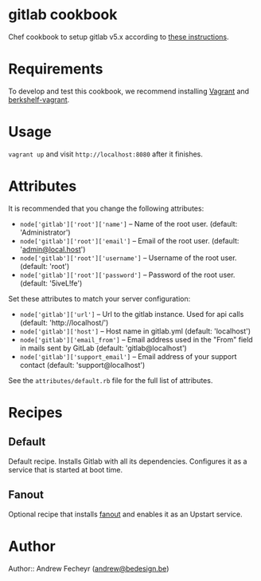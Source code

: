 # gitlab cookbook

Chef cookbook to setup gitlab v5.x according to [these instructions](https://github.com/gitlabhq/gitlabhq/blob/master/doc/install/installation.md).

# Requirements

To develop and test this cookbook, we recommend installing [Vagrant](http://www.vagrantup.com/) and [berkshelf-vagrant](https://github.com/RiotGames/berkshelf-vagrant).

# Usage

`vagrant up` and visit `http://localhost:8080` after it finishes.

# Attributes

It is recommended that you change the following attributes:

* `node['gitlab']['root']['name']` – Name of the root user. (default: 'Administrator')
* `node['gitlab']['root']['email']` – Email of the root user. (default: 'admin@local.host')
* `node['gitlab']['root']['username']` – Username of the root user. (default: 'root')
* `node['gitlab']['root']['password']` – Password of the root user. (default: '5iveL!fe')

Set these attributes to match your server configuration:

* `node['gitlab']['url']` – Url to the gitlab instance. Used for api calls (default: 'http://localhost/')
* `node['gitlab']['host']` – Host name in gitlab.yml (default: 'localhost')
* `node['gitlab']['email_from']` – Email address used in the "From" field in mails sent by GitLab (default: 'gitlab@localhost')
* `node['gitlab']['support_email']` – Email address of your support contact (default: 'support@localhost')

See the `attributes/default.rb` file for the full list of attributes.

# Recipes

## Default

Default recipe. Installs Gitlab with all its dependencies. Configures it as a service that is started at boot time.

## Fanout

Optional recipe that installs [fanout](https://github.com/travisghansen/fanout) and enables it as an Upstart service.

# Author

Author:: Andrew Fecheyr (<andrew@bedesign.be>)
